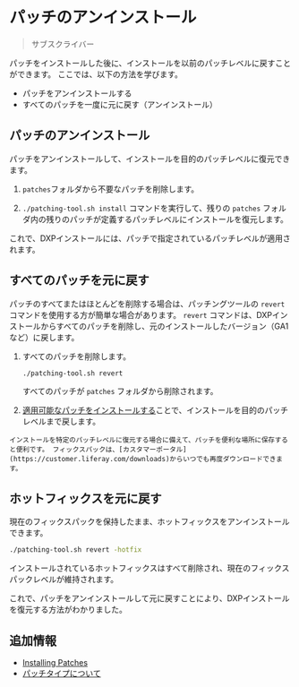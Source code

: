 # パッチのアンインストール

> サブスクライバー

パッチをインストールした後に、インストールを以前のパッチレベルに戻すことができます。 ここでは、以下の方法を学びます。

* パッチをアンインストールする
* すべてのパッチを一度に元に戻す（アンインストール）

## パッチのアンインストール

パッチをアンインストールして、インストールを目的のパッチレベルに復元できます。

1. `patches`フォルダから不要なパッチを削除します。

1. `./patching-tool.sh install` コマンドを実行して、残りの `patches` フォルダ内の残りのパッチが定義するパッチレベルにインストールを復元します。

これで、DXPインストールには、パッチで指定されているパッチレベルが適用されます。

## すべてのパッチを元に戻す

パッチのすべてまたはほとんどを削除する場合は、パッチングツールの `revert` コマンドを使用する方が簡単な場合があります。 `revert` コマンドは、DXPインストールからすべてのパッチを削除し、元のインストールしたバージョン（GA1など）に戻します。

1. すべてのパッチを削除します。

    ```bash
    ./patching-tool.sh revert
    ```

    すべてのパッチが `patches` フォルダから削除されます。

1. [適用可能なパッチをインストールする](../patching-dxp-7-3-and-earlier/installing-patches-for-dxp-7-3-and-earlier.md)ことで、インストールを目的のパッチレベルまで戻します。

```{tip}
インストールを特定のパッチレベルに復元する場合に備えて、パッチを便利な場所に保存すると便利です。 フィックスパックは、[カスタマーポータル](https://customer.liferay.com/downloads)からいつでも再度ダウンロードできます。
```

## ホットフィックスを元に戻す

現在のフィックスパックを保持したまま、ホットフィックスをアンインストールできます。

```bash
./patching-tool.sh revert -hotfix
```

インストールされているホットフィックスはすべて削除され、現在のフィックスパックレベルが維持されます。

これで、パッチをアンインストールして元に戻すことにより、DXPインストールを復元する方法がわかりました。

## 追加情報

* [Installing Patches](../patching-dxp-7-3-and-earlier/installing-patches-for-dxp-7-3-and-earlier.md)
* [パッチタイプについて](../patching-dxp-7-3-and-earlier/understanding-patch-types-for-dxp-7-3-and-earlier.md)